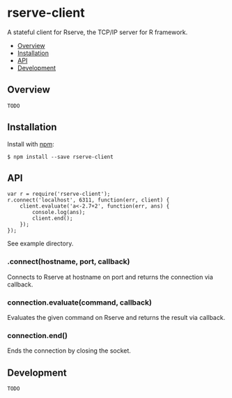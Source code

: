 # rserve-client

A stateful client for Rserve, the TCP/IP server for R framework.

- [Overview](#overview)
- [Installation](#installation)
- [API](#api)
- [Development](#development)

## Overview

    TODO

## Installation

  Install with [npm](https://www.npmjs.org/package/rserve-client):

    $ npm install --save rserve-client

## API

    var r = require('rserve-client');
    r.connect('localhost', 6311, function(err, client) {
        client.evaluate('a<-2.7+2', function(err, ans) {
            console.log(ans);
            client.end();
        });
    });

See example directory.

### .connect(hostname, port, callback)

Connects to Rserve at hostname on port and returns the connection via callback.

### connection.evaluate(command, callback)

Evaluates the given command on Rserve and returns the result via callback.

### connection.end()

Ends the connection by closing the socket.

## Development

    TODO
